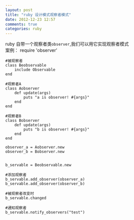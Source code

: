 ```yaml
---
layout: post
title: "ruby 设计模式观察者模式"
date: 2012-12-23 12:57
comments: true
categories: ruby
---
```

ruby 自带一个观察者类<code>observer</code>,我们可以用它实现观察者模式<br />
案例：
<per>
    require 'observer'

    #被观察者  
    class Beobservable
        include Observable
    end 

    #观察者A
    class Aobserver
        def update(args)
            puts "a is observer! #{args}"
        end
    end

    #观察者B
    class Bobserver
        def update(args)
            puts "b is observer! #{args}"
        end
    end

    observer_a = Aobserver.new
    observer_b = Bobserver.new


    b_servable = Beobservable.new

    #添加观察者
    b_servable.add_observer(observer_a)
    b_servable.add_observer(observer_b)

    #被观察者改变时
    b_servable.changed

    #通知观察者
    b_servable.notify_observers("test")
</per>